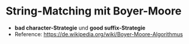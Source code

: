 # String-Matching mit Boyer-Moore
- **bad character-Strategie** und **good suffix-Strategie**
- Reference: https://de.wikipedia.org/wiki/Boyer-Moore-Algorithmus
